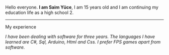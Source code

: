 Hello everyone. __I am Saim Yüce__, I am 15 years old and I am continuing my education life as a high school 2.

_________________________________________________________________________________________________________________________________________________________________________

My experience


_I have been dealing with software for three years. The languages I have learned are C#, Sql, Arduino, Html and Css. I prefer FPS games apart from software._
